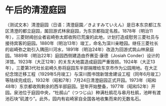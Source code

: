 # 午后的清澄庭园
（测试文本）清澄庭园（日语：清澄庭園／きよすみていえん）是日本东京都江东区清澄的都立庭园，属回游式林泉庭园，为东京都指定名胜。1878年（明治11年），三菱财阀创业者岩崎弥太郎收购已荒废的此地，计划打造成慰劳三菱社员与接待宾客的庭园。1880年（明治13年）竣工，命名为深川亲睦园。继任三菱社长的岩崎弥之助引入隅田川河水，1891年（明治24年）改造为回游式筑山林泉庭园。1889年（明治22年）庭园西侧建造由乔赛亚·康德（Josiah Conder）设计的洋馆。1923年（大正12年）的关东大地震造成庭园严重毁损。1924年（大正13年），三菱第3代社长岩崎久弥将庭园东半部捐赠给东京市作为公园用地。在大正纪念馆迁移工程（1929年5月竣工）与深川图书馆新馆舍建设工程（同年6月竣工）等陆续完成后，1932年（昭和7年）7月24日清澄庭园正式开园。1973年（昭和48年）东京都收购剩余的西半部庭园。翌年开始整备，1977年（昭和52年）开园。泉池位于庭园中央，“杜鹃山”（つつじ山）种满杜鹃花与皋月杜鹃，池畔有渡池石块“矶渡り”。此外，园内有岩崎家自全国各地收集而来的无数名石。  
